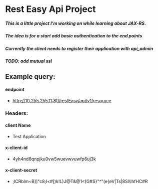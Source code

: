 # Rest Easy Api Project

##### This is a little project I'm working on while learning about JAX-RS.
##### The idea is for a start add basic authentication to the end points
##### Currently the client needs to register their application with api_admin
##### TODO: add mutual ssl 

## Example query:

#### endpoint 
- http://10.255.255.11:80/restEasy/api/v1/resource

### Headers:

#### client Name
- Test Application

#### x-client-id
- 4yh4nd6qnpjku0vw5wuevwvuwfp6uj3k

#### x-client-secret
- ;lCRblm~B]]"c8\;l<#[)k!L)J@T&@1<[G#S}"^"(e{eV|Ts|8Sl\lhfHC#R

